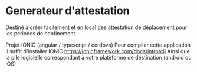 # Generateur d'attestation

Destiné à créer facilement et en local des attestation de déplacement pour les periodes de confinement.

Projet IONIC (angular / typescript / cordova)
Pour compiler cette application il suffit d'installer IONIC https://ionicframework.com/docs/intro/cli
Ainsi que la pile logicielle correspondant à votre plateforme de destination (android ou iOS)
